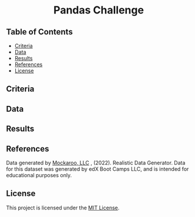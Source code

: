 <h1 align = "center"> Pandas Challenge </h1>

## Table of Contents

- [Criteria](#criteria)
- [Data](#data)
- [Results](#results)
- [References](#references)
- [License](#license)

## Criteria

## Data

## Results

## References

Data generated by [Mockaroo, LLC](https://mockaroo.com/) , (2022). Realistic Data Generator. Data for this dataset was generated by edX Boot Camps LLC, and is intended for educational purposes only.

## License

This project is licensed under the [MIT License](https://github.com/Yukitoshi12345/Pandas-Challenge/blob/main/LICENSE).